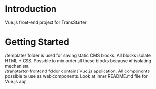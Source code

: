 # Introduction 
Vue.js front-end project for TransStarter

# Getting Started
/templates folder is used for saving static CMS blocks. All blocks isolate HTML + CSS. Possible to mix order all these blocks because of isolating mechanism.  
/transtarter-frontend folder contains Vue.js application. All components possible to use as web components. Look at inner README.md file for Vue.js app
